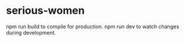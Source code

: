# serious-women

npm run build to compile for production.
npm run dev to watch changes during development.
